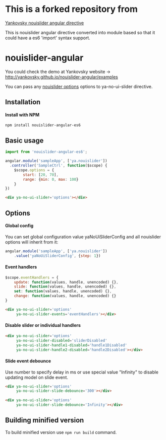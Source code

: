 # This is a forked repository from
[Yankovsky nouislider angular directive](https://github.com/Yankovsky/nouislider-angular)

This is nouislider angular directive converted into module based so that it could have a es6 'import' syntax support.

# nouislider-angular

You could check the demo at Yankovsky website -> http://yankovsky.github.io/nouislider-angular/examples

You can pass any [nouislider options](http://refreshless.com/nouislider/slider-options/) options to ya-no-ui-slider directive.

## Installation

#### Install with NPM

```
npm install nouislider-angular-es6
```

## Basic usage

```javascript
import from 'nouislider-angular-es6';

angular.module('sampleApp', ['ya.nouislider'])
  .controller('SampleCtrl', function($scope) {
    $scope.options = {
        start: [20, 70],
        range: {min: 0, max: 100}
    }
})
```
```html
<div ya-no-ui-slider='options'></div>
```

## Options

#### Global config

You can set global configuration value yaNoUiSliderConfig and all nouislider options will inherit from it:

```javascript
angular.module('sampleApp', ['ya.nouislider'])
    .value('yaNoUiSliderConfig', {step: 1})
```

#### Event handlers

```javascript
$scope.eventHandlers = {
    update: function(values, handle, unencoded) {},
    slide: function(values, handle, unencoded) {},
    set: function(values, handle, unencoded) {},
    change: function(values, handle, unencoded) {}
}
```
```html
<div ya-no-ui-slider='options' 
     ya-no-ui-slider-events='eventHandlers'></div>
```

#### Disable slider or individual handlers

```html
<div ya-no-ui-slider='options' 
     ya-no-ui-slider-disabled='sliderDisabled'
     ya-no-ui-slider-handle1-disabled='handle1Disabled'
     ya-no-ui-slider-handle2-disabled='handle2Disabled'></div>
```

#### Slide event debounce

Use number to specify delay in ms or use special value "Infinity" to disable updating model on slide event.

```html
<div ya-no-ui-slider='options' 
     ya-no-ui-slider-slide-debounce='300'></div>
     
<div ya-no-ui-slider='options' 
     ya-no-ui-slider-slide-debounce='Infinity'></div>
```

## Building minified version

To build minified version use `npm run build` command.
